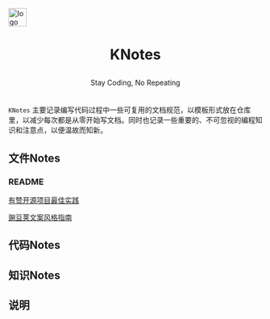<p>
    <a href="https://github.com/jiyiren/"><img alt="logo" width="36" height="36" src="http://7xknpe.com1.z0.glb.clouddn.com/projectknotes-100.png" alt="knotes"></a>
</p>

<h1 align="center">
    KNotes
</h1>

<p align="center" style="margin: 30px 0 35px;">Stay Coding, No Repeating</p>

`KNotes` 主要记录编写代码过程中一些可复用的文档规范，以模板形式放在仓库里，以减少每次都是从零开始写文档。同时也记录一些重要的、不可忽视的编程知识和注意点，以便温故而知新。

## 文件Notes

### README

[有赞开源项目最佳实践](https://tech.youzan.com/youzan-opensource-best-practice/)

[豌豆荚文案风格指南](#)

## 代码Notes


## 知识Notes


## 说明
